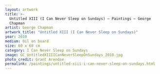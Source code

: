 ```yaml
---
layout: artwork
title: >-
  Untitled XIII (I Can Never Sleep on Sundays) — Paintings — George
  Chapman
artist: George Chapman
artwork_title: "Untitled XIII (I Can Never Sleep on Sundays)"
year: 2010
medium: Oil on board
size: 60 x 60 cm
category: I Can Never Sleep on Sundays
image: GC_UntitledXIIIICanNeverSleepOnSundays_2010.jpg
photo_credit: Grant Arendse
permalink: /paintings/untitled-xiii-i-can-never-sleep-on-sundays.html
---
```

